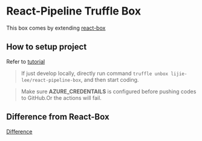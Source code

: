 # React-Pipeline Truffle Box

This box comes by extending [react-box](https://github.com/truffle-box/react-box)

## How to setup project

Refer to [tutorial](docs/Tutorial.md)

> If just develop locally, directly run command `truffle unbox lijie-lee/react-pipeline-box`, and then start coding.

> Make sure **AZURE_CREDENTAILS** is configured before pushing codes to GitHub.Or the actions will fail.

## Difference from React-Box

[Difference](docs/DifferenceFromReact.md)
